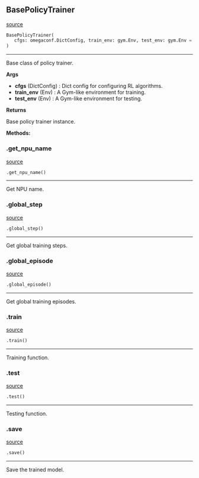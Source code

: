#


## BasePolicyTrainer
[source](https://github.com/RLE-Foundation/Hsuanwu\blob\main\hsuanwu/common/engine/base_policy_trainer.py\#L50)
```python 
BasePolicyTrainer(
   cfgs: omegaconf.DictConfig, train_env: gym.Env, test_env: gym.Env = None
)
```


---
Base class of policy trainer.


**Args**

* **cfgs** (DictConfig) : Dict config for configuring RL algorithms.
* **train_env** (Env) : A Gym-like environment for training.
* **test_env** (Env) : A Gym-like environment for testing.


**Returns**

Base policy trainer instance.


**Methods:**


### .get_npu_name
[source](https://github.com/RLE-Foundation/Hsuanwu\blob\main\hsuanwu/common/engine/base_policy_trainer.py\#L111)
```python
.get_npu_name()
```

---
Get NPU name.

### .global_step
[source](https://github.com/RLE-Foundation/Hsuanwu\blob\main\hsuanwu/common/engine/base_policy_trainer.py\#L125)
```python
.global_step()
```

---
Get global training steps.

### .global_episode
[source](https://github.com/RLE-Foundation/Hsuanwu\blob\main\hsuanwu/common/engine/base_policy_trainer.py\#L130)
```python
.global_episode()
```

---
Get global training episodes.

### .train
[source](https://github.com/RLE-Foundation/Hsuanwu\blob\main\hsuanwu/common/engine/base_policy_trainer.py\#L318)
```python
.train()
```

---
Training function.

### .test
[source](https://github.com/RLE-Foundation/Hsuanwu\blob\main\hsuanwu/common/engine/base_policy_trainer.py\#L322)
```python
.test()
```

---
Testing function.

### .save
[source](https://github.com/RLE-Foundation/Hsuanwu\blob\main\hsuanwu/common/engine/base_policy_trainer.py\#L326)
```python
.save()
```

---
Save the trained model.
